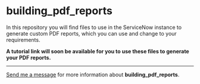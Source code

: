 # building_pdf_reports

In this repository you will find files to use in the ServiceNow instance to generate custom PDF reports, which you can use and change to your requirements.

<p>
<strong>A tutorial link will soon be available for you to use these files to generate your PDF reports.</strong>
</p>

--- 

[Send me a message](mailto:programador.leandrolopes@gmail.com "Send me a message") for more information about <b>building_pdf_reports</b>.
